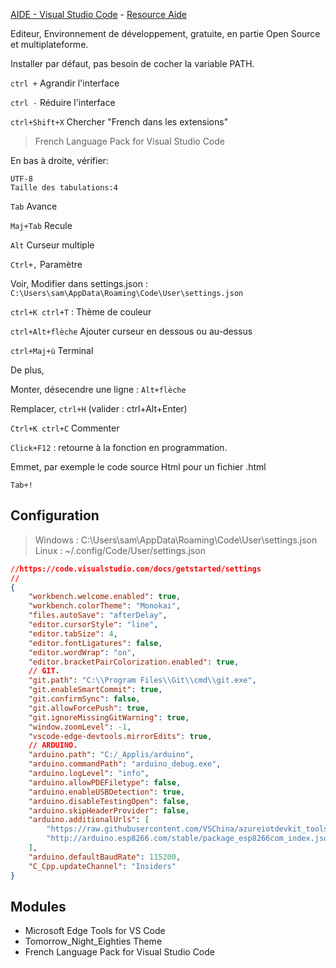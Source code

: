 [AIDE - Visual Studio Code](https://www.youtube.com/watch?v=eQUsUq_2AQU&list=PLrSOXFDHBtfEwFMZ1YIXgUqOFODGyo7tB&index=24) - 
[Resource Aide](https://github.com/jasonchampagne/FormationVideo/tree/master/Ressources/Aide)

Editeur, Environnement de développement, gratuite, en partie Open Source et multiplateforme.

Installer par défaut, pas besoin de cocher la variable PATH.

`ctrl +` Agrandir l'interface
	
`ctrl -` Réduire l'interface

`ctrl+Shift+X` Chercher "French dans les extensions"
> French Language Pack for Visual Studio Code

En bas à droite, vérifier:

	UTF-8
	Taille des tabulations:4

`Tab` Avance
	
`Maj+Tab` Recule

`Alt` Curseur multiple

`Ctrl+,` Paramètre
	
Voir,
Modifier dans settings.json : 
`C:\Users\sam\AppData\Roaming\Code\User\settings.json`

`ctrl+K ctrl+T` : Thème de couleur

`ctrl+Alt+flèche` Ajouter curseur en dessous ou au-dessus

`ctrl+Maj+ù` Terminal

De plus, 

Monter, désecendre une ligne : `Alt+flèche`
	
Remplacer, `ctrl+H` (valider : ctrl+Alt+Enter)

`Ctrl+K ctrl+C` Commenter
	
`Click+F12` : retourne à la fonction en programmation.
	
Emmet, par exemple le code source Html pour un fichier .html

	Tab+!

## Configuration

> Windows : C:\Users\sam\AppData\Roaming\Code\User\settings.json
> Linux : ~/.config/Code/User/settings.json

```json
//https://code.visualstudio.com/docs/getstarted/settings
//
{
    "workbench.welcome.enabled": true,
    "workbench.colorTheme": "Monokai",
    "files.autoSave": "afterDelay",
    "editor.cursorStyle": "line",
    "editor.tabSize": 4,
    "editor.fontLigatures": false,
    "editor.wordWrap": "on",
    "editor.bracketPairColorization.enabled": true,
    // GIT.
    "git.path": "C:\\Program Files\\Git\\cmd\\git.exe",
    "git.enableSmartCommit": true,
    "git.confirmSync": false,
    "git.allowForcePush": true,
    "git.ignoreMissingGitWarning": true,
    "window.zoomLevel": -1,
    "vscode-edge-devtools.mirrorEdits": true,
    // ARDUINO.
    "arduino.path": "C:/_Applis/arduino",
    "arduino.commandPath": "arduino_debug.exe",
    "arduino.logLevel": "info",
    "arduino.allowPDEFiletype": false,
    "arduino.enableUSBDetection": true,
    "arduino.disableTestingOpen": false,
    "arduino.skipHeaderProvider": false,
    "arduino.additionalUrls": [
        "https://raw.githubusercontent.com/VSChina/azureiotdevkit_tools/master/package_azureboard_index.json",
        "http://arduino.esp8266.com/stable/package_esp8266com_index.json"
    ],
    "arduino.defaultBaudRate": 115200,
    "C_Cpp.updateChannel": "Insiders"
}
```

## Modules

+ Microsoft Edge Tools for VS Code
+ Tomorrow_Night_Eighties Theme
+ French Language Pack for Visual Studio Code